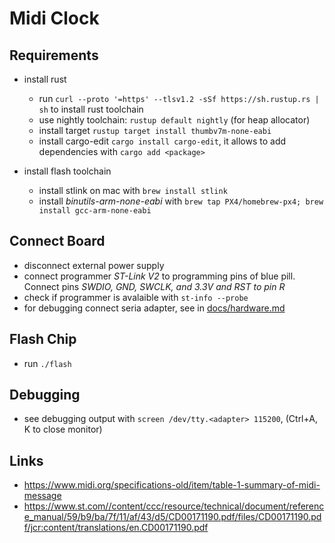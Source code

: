 # Midi Clock

## Requirements

* install rust
  * run `curl --proto '=https' --tlsv1.2 -sSf https://sh.rustup.rs | sh` to install rust toolchain
  * use nightly toolchain: `rustup default nightly` (for heap allocator)
  * install target `rustup target install thumbv7m-none-eabi`
  * install cargo-edit `cargo install cargo-edit`, it allows to add dependencies with `cargo add <package>`

* install flash toolchain
  * install stlink on mac with `brew install stlink`
  * install *binutils-arm-none-eabi* with `brew tap PX4/homebrew-px4; brew install gcc-arm-none-eabi`


## Connect Board

* disconnect external power supply
* connect programmer *ST-Link V2* to programming pins of blue pill. Connect pins *SWDIO, GND, SWCLK, and 3.3V and RST to pin R*
* check if programmer is avalaible with `st-info --probe`
* for debugging connect seria adapter, see in [docs/hardware.md](docs/hardware.md)

## Flash Chip

* run `./flash`

## Debugging

* see debugging output with `screen /dev/tty.<adapter> 115200`, (Ctrl+A, K to close monitor)

## Links

* https://www.midi.org/specifications-old/item/table-1-summary-of-midi-message
* https://www.st.com//content/ccc/resource/technical/document/reference_manual/59/b9/ba/7f/11/af/43/d5/CD00171190.pdf/files/CD00171190.pdf/jcr:content/translations/en.CD00171190.pdf
